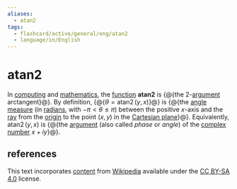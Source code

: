 ```yaml
---
aliases:
  - atan2
tags:
  - flashcard/active/general/eng/atan2
  - language/in/English
---
```


# atan2

In [computing](computing.md) and [mathematics](mathematics.md), the [function](function%20(mathematics).md) __atan2__ is {@{the 2-[argument](argument%20of%20a%20function.md) arctangent}@}. By definition, {@{$\theta = \operatorname{atan2}(y, x)$}@} is {@{the [angle measure](angle.md) (in [radians](radian.md), with $-\pi < \theta \leq \pi$) between the positive $x$-axis and the [ray](line%20(geometry).md#ray) from the [origin](origin%20(mathematics).md) to the point $(x, y)$ in the [Cartesian plane](Cartesian%20coordinate%20system.md)}@}. Equivalently, $\operatorname{atan2}(y,x)$ is {@{the [argument](argument%20(complex%20analysis).md) (also called _phase_ or _angle_) of the [complex number](complex%20number.md) $x + iy$}@}.

## references

This text incorporates [content](https://en.wikipedia.org/wiki/atan2) from [Wikipedia](Wikipedia.md) available under the [CC BY-SA 4.0](https://creativecommons.org/licenses/by-sa/4.0/) license.
